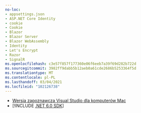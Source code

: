 ```yaml
---
no-loc:
- appsettings.json
- ASP.NET Core Identity
- cookie
- Cookie
- Blazor
- Blazor Server
- Blazor WebAssembly
- Identity
- Let's Encrypt
- Razor
- SignalR
ms.openlocfilehash: c3e57f857f177360e06f6eeb7a39f69d282b722d
ms.sourcegitcommit: 3982ff9dabb5b12aeb0a61cde2686b5253364f5d
ms.translationtype: MT
ms.contentlocale: pl-PL
ms.lasthandoff: 03/04/2021
ms.locfileid: "102126738"
---
```

* [Wersja zapoznawcza Visual Studio dla komputerów Mac](https://visualstudio.microsoft.com/vs/mac/)
* [!INCLUDE [.NET 6.0 SDK](~/includes/6.0-SDK.md)]
